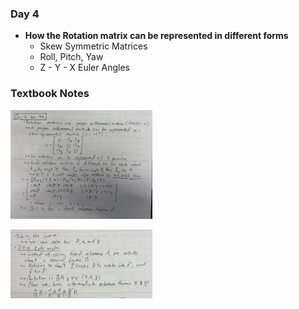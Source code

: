 ### **Day 4**

- **How the Rotation matrix can be represented in different forms**
  - Skew Symmetric Matrices
  - Roll, Pitch, Yaw
  - Z - Y - X Euler Angles

### **Textbook Notes**

<div style="display: flex; justify-content: space-between;">
  <img src="../assets/day_4_book_1.jpg" alt="Book notes 1" width="45%">
</div>
<br>
<img src="../assets/day_4_book_2.jpg" alt="Book notes 1" width="45%">
